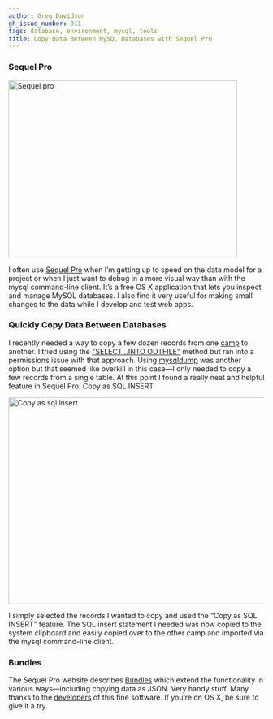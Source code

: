 ```yaml
---
author: Greg Davidson
gh_issue_number: 911
tags: database, environment, mysql, tools
title: Copy Data Between MySQL Databases with Sequel Pro
---
```


### Sequel Pro

<img alt="Sequel pro" border="0" height="350" src="/blog/2014/01/10/copy-data-between-mysql-databases-with/image-0.png" style="display:block" title="sequel-pro.png" width="450"/>

I often use [Sequel Pro](https://www.sequelpro.com/) when I’m getting up to speed on the data model for a project or when I just want to debug in a more visual way than with the mysql command-line client. It’s a free OS X application that lets you inspect and manage MySQL databases. I also find it very useful for making small changes to the data while I develop and test web apps.

### Quickly Copy Data Between Databases

I recently needed a way to copy a few dozen records from one [camp](http://www.devcamps.org/) to another. I tried using the ["SELECT...INTO OUTFILE"](https://dev.mysql.com/doc/refman/5.7/en/select-into.html) method but ran into a permissions issue with that approach. Using [mysqldump](https://dev.mysql.com/doc/refman/5.7/en/mysqldump.html) was another option but that seemed like overkill in this case—​I only needed to copy a few records from a single table. At this point I found a really neat and helpful feature in Sequel Pro: Copy as SQL INSERT

<img alt="Copy as sql insert" border="0" height="407" src="/blog/2014/01/10/copy-data-between-mysql-databases-with/image-1.png" title="copy-as-sql-insert.png" width="562"/>

I simply selected the records I wanted to copy and used the “Copy as SQL INSERT” feature. The SQL insert statement I needed was now copied to the system clipboard and easily copied over to the other camp and imported via the mysql command-line client.

### Bundles

The Sequel Pro website describes [Bundles](https://www.sequelpro.com/bundles) which extend the functionality in various ways—​including copying data as JSON. Very handy stuff. Many thanks to the [developers](https://web.archive.org/web/20140208071143/http://northofthree.com/) of this fine software. If you’re on OS X, be sure to give it a try.

